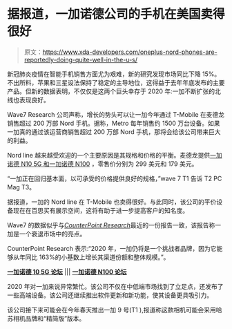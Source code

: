 # 据报道，一加诺德公司的手机在美国卖得很好

> 原文：<https://www.xda-developers.com/oneplus-nord-phones-are-reportedly-doing-quite-well-in-the-u-s/>

新冠肺炎疫情在智能手机销售方面尤为艰难，新的研究发现市场同比下降 15%。不出所料，苹果和三星设法保持了稳定的主导地位，这得益于去年年底发布的主要产品。但新的数据表明，不仅仅是这两个巨头幸存于 2020 年:一加不断扩张的北线也表现良好。

Wave7 Research 公司声称，增长的势头可以让一加今年通过 T-Mobile 在麦德龙销售超过 200 万部 Nord 手机。据称，Metro 每年销售约 1500 万台设备。如果一加真的通过该运营商销售超过 200 万部 Nord 手机，那将会给该公司带来巨大的利益。

Nord line 越来越受欢迎的一个主要原因是其规格和价格的平衡。麦德龙提供[一加诺德 N10 5G 和一加诺德 N100](https://www.xda-developers.com/oneplus-nord-n10-5g-oneplus-n100-us-canada-pricing-availability/) ，零售价分别为 299 美元和 179 美元。

“一加正在回归基本面，以可承受的价格提供良好的规格，”wave 7 T1 告诉 T2 PC Mag T3。

据报道，一加的 Nord line 在 T-Mobile 也卖得很好。与此同时，该公司的平价设备现在在百思买有展示空间，这将有助于进一步提高客户的知名度。

Wave7 的数据似乎与[*CounterPoint Research*](https://www.counterpointresearch.com/oneplus-bucks-us-smartphone-market-trend-in-2020/)最近的一份报告一致，该报告称一加是一个衰退市场中的亮点。

CounterPoint Research 表示:“2020 年，一加仍将是一个挑战者品牌，因为它能够从年同比 163%的小基数上增长其渠道份额和整体规模。”。

[**一加诺德 10 5G 论坛**](https://forum.xda-developers.com/c/oneplus-nord-n10-5g.11803/) ||| [**一加诺德 N100 论坛**](https://forum.xda-developers.com/c/oneplus-nord-n100.11817/)

2020 年对一加来说异常繁忙。该公司不仅在中低端市场找到了立足点，还发布了一些高端设备。该公司还继续推出软件更新和新功能，使其设备更具吸引力。

该公司接下来可能会在今年春天推出一加 9 号(T1 ),报道称这款相机可能会采用哈苏相机品牌和“精简版”版本。